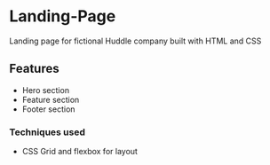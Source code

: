 # Landing-Page

Landing page for fictional Huddle company built with HTML and CSS

## Features
- Hero section
- Feature section 
- Footer section

### Techniques used
- CSS Grid and flexbox for layout
